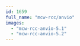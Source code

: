 ```yaml
---
id: 1659
full_name: "mcw-rcc/anvio"
images: 
  - "mcw-rcc-anvio-5.1"
  - "mcw-rcc-anvio-5.2"
---
```

